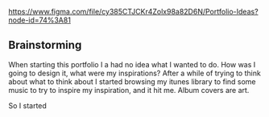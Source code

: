 https://www.figma.com/file/cy385CTJCKr4Zolx98a82D6N/Portfolio-Ideas?node-id=74%3A81

## Brainstorming

When starting this portfolio I a had no idea what I wanted to do. How was I going to design it, what were my inspirations? After a while of trying to think about what to think about I started browsing my itunes library to find some music to try to inspire my inspiration, and it hit me. Album covers are art. 

So I started